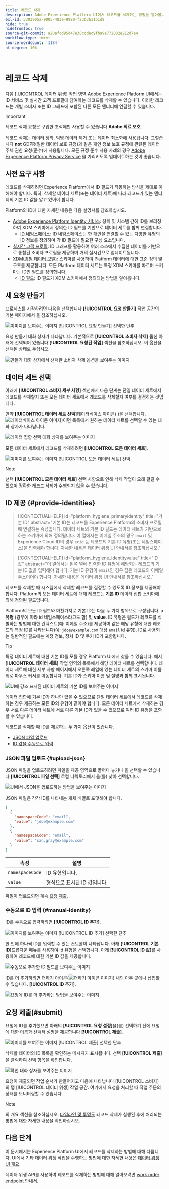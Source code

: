 ```yaml
---
title: 레코드 삭제
description: Adobe Experience Platform UI에서 레코드를 삭제하는 방법을 알아봅니다.
exl-id: 5303905a-9005-483e-9980-f23b3b11b1d9
hide: true
hidefromtoc: true
source-git-commit: a20afcd95d47e38ccdec9fba9e772032e212d7a4
workflow-type: tm+mt
source-wordcount: '1184'
ht-degree: 10%

---
```


# 레코드 삭제

다음 [[!UICONTROL 데이터 위생] 작업 영역](./overview.md) Adobe Experience Platform UI에서는 ID 서비스 및 실시간 고객 프로필에 참여하는 레코드를 삭제할 수 있습니다. 이러한 레코드는 개별 소비자 또는 ID 그래프에 포함된 다른 모든 엔티티에 연결할 수 있습니다.

>[!IMPORTANT]
>
>레코드 삭제 요청은 구입한 조직에만 사용할 수 있습니다 **Adobe 의료 보호**.
>
>
>레코드 삭제는 데이터 정리, 익명 데이터 제거 또는 데이터 최소화에 사용됩니다. 그렇습니다 **not** GDPR(일반 데이터 보호 규정)과 같은 개인 정보 보호 규정에 관련된 데이터 주체 권한 요청(준수)에 사용됩니다. 모든 규정 준수 사용 사례의 경우 [Adobe Experience Platform Privacy Service](../../privacy-service/home.md) 을 가리키도록 업데이트하는 것이 좋습니다.

## 사전 요구 사항

레코드를 삭제하려면 Experience Platform에서 ID 필드가 작동하는 방식을 제대로 이해해야 합니다. 특히, 삭제할 데이터 세트(또는 데이터 세트)에 따라 레코드가 있는 엔티티의 기본 ID 값을 알고 있어야 합니다.

Platform의 ID에 대한 자세한 내용은 다음 설명서를 참조하십시오.

* [Adobe Experience Platform Identity 서비스](../../identity-service/home.md): 장치 및 시스템 간에 ID를 브리징하여 XDM 스키마에서 정의한 ID 필드를 기반으로 데이터 세트를 함께 연결합니다.
   * [ID 네임스페이스](../../identity-service/namespaces.md): ID 네임스페이스는 한 개인을 연결할 수 있는 다양한 유형의 ID 정보를 정의하며 각 ID 필드에 필요한 구성 요소입니다.
* [실시간 고객 프로필](../../profile/home.md): ID 그래프를 활용하여 여러 소스에서 수집한 데이터를 기반으로 통합된 소비자 프로필을 제공하며 거의 실시간으로 업데이트됩니다.
* [XDM(경험 데이터 모델)](../../xdm/home.md): 스키마를 사용하여 Platform 데이터에 대한 표준 정의 및 구조를 제공합니다. 모든 Platform 데이터 세트는 특정 XDM 스키마를 따르며 스키마는 ID인 필드를 정의합니다.
   * [ID 필드](../../xdm/ui/fields/identity.md): ID 필드가 XDM 스키마에서 정의되는 방법을 알아봅니다.

## 새 요청 만들기

프로세스를 시작하려면 다음을 선택합니다 **[!UICONTROL 요청 만들기]** 작업 공간의 기본 페이지에서 을 참조하십시오.

![이미지를 보여주는 이미지 [!UICONTROL 요청 만들기] 선택한 단추](../images/ui/record-delete/create-request-button.png)

요청 만들기 대화 상자가 나타납니다. 기본적으로 **[!UICONTROL 소비자 삭제]** 옵션 아래에 선택되어 있습니다 **[!UICONTROL 요청된 작업]** 섹션을 참조하십시오. 이 옵션을 선택된 상태로 두십시오.

![만들기 대화 상자에서 선택한 소비자 삭제 옵션을 보여주는 이미지](../images/ui/record-delete/consumer-action.png)

## 데이터 세트 선택

아래에 **[!UICONTROL 소비자 세부 사항]** 섹션에서 다음 단계는 단일 데이터 세트에서 레코드를 삭제할지 또는 모든 데이터 세트에서 레코드를 삭제할지 여부를 결정하는 것입니다.

만약 **[!UICONTROL 데이터 세트 선택]**&#x200B;데이터베이스 아이콘( )을 선택합니다.![데이터베이스 아이콘 이미지](../images/ui/record-delete/database-icon.png))이면 목록에서 원하는 데이터 세트를 선택할 수 있는 대화 상자가 나타납니다.

![데이터 집합 선택 대화 상자를 보여주는 이미지](../images/ui/record-delete/select-dataset.png)

모든 데이터 세트에서 레코드를 삭제하려면 **[!UICONTROL 모든 데이터 세트]**.

![이미지를 보여주는 이미지 [!UICONTROL 모든 데이터 세트] 선택](../images/ui/record-delete/all-datasets.png)

>[!NOTE]
>
>선택 **[!UICONTROL 모든 데이터 세트]** 선택 사항으로 인해 삭제 작업이 오래 걸릴 수 있으며 정확한 레코드 삭제가 수행되지 않을 수 있습니다.

## ID 제공 {#provide-identities}

>[!CONTEXTUALHELP]
>id="platform_hygiene_primaryidentity"
>title="기본 ID"
>abstract="기본 ID는 레코드를 Experience Platform의 소비자 프로필에 연결하는 속성입니다. 데이터 세트의 기본 ID 필드는 데이터 세트가 기반으로 하는 스키마에 의해 정의됩니다. 이 열에서는 이메일 주소의 경우 `email` 및 Experience Cloud ID의 경우 `ecid` 등 레코드의 기본 ID 유형(또는 네임스페이스)을 입력해야 합니다. 자세한 내용은 데이터 위생 UI 안내서를 참조하십시오."

>[!CONTEXTUALHELP]
>id="platform_hygiene_identityvalue"
>title="ID 값"
>abstract="이 열에서는 왼쪽 열에 입력한 ID 유형에 해당되는 레코드의 기본 ID 값을 입력해야 합니다. 기본 ID 유형이 `email`인 경우 값은 레코드의 이메일 주소이어야 합니다. 자세한 내용은 데이터 위생 UI 안내서를 참조하십시오."

레코드를 삭제할 때 시스템에서 삭제할 레코드를 결정할 수 있도록 ID 정보를 제공해야 합니다. Platform의 모든 데이터 세트에 대해 레코드는 **기본 ID** 데이터 집합 스키마에 의해 정의된 필드입니다.

Platform의 모든 ID 필드와 마찬가지로 기본 ID는 다음 두 가지 항목으로 구성됩니다. a **유형** (경우에 따라 id 네임스페이스라고도 함) 및 **value**. ID 유형은 필드가 레코드를 식별하는 방법에 대한 컨텍스트(예: 이메일 주소)를 제공하며 값은 해당 유형에 대한 레코드의 특정 ID를 나타냅니다(예: `jdoe@example.com` 대상 `email` id 유형). ID로 사용되는 일반적인 필드에는 계정 정보, 장치 ID 및 쿠키 ID가 포함됩니다.

>[!TIP]
>
>특정 데이터 세트에 대한 기본 ID를 모를 경우 Platform UI에서 찾을 수 있습니다. 에서 **[!UICONTROL 데이터 세트]** 작업 영역의 목록에서 해당 데이터 세트를 선택합니다. 데이터 세트에 대한 세부 사항 페이지에서 오른쪽 레일에 있는 데이터 세트의 스키마 이름 위로 마우스 커서를 이동합니다. 기본 ID가 스키마 이름 및 설명과 함께 표시됩니다.
>
>![UI에 강조 표시된 데이터 세트의 기본 ID를 보여주는 이미지](../images/ui/record-delete/dataset-primary-identity.png)

데이터 집합에 기본 ID가 하나만 있을 수 있으므로 단일 데이터 세트에서 레코드를 삭제하는 경우 제공하는 모든 ID의 유형이 같아야 합니다. 모든 데이터 세트에서 삭제하는 경우 서로 다른 데이터 세트에 서로 다른 기본 ID가 있을 수 있으므로 여러 ID 유형을 포함할 수 있습니다.

레코드를 삭제할 때 ID를 제공하는 두 가지 옵션이 있습니다.

* [JSON 파일 업로드](#upload-json)
* [ID 값을 수동으로 입력](#manual-identity)

### JSON 파일 업로드 {#upload-json}

JSON 파일을 업로드하려면 파일을 제공 영역으로 끌어다 놓거나 을 선택할 수 있습니다 **[!UICONTROL 파일 선택]** 로컬 디렉토리에서 을(를) 찾아 선택합니다.

![UI에서 JSON을 업로드하는 방법을 보여주는 이미지](../images/ui/record-delete/upload-json.png)

JSON 파일은 각각 ID를 나타내는 개체 배열로 포맷해야 합니다.

```json
[
  {
    "namespaceCode": "email",
    "value": "jdoe@example.com"
  },
  {
    "namespaceCode": "email",
    "value": "san.gray@example.com"
  }
]
```

| 속성 | 설명 |
| --- | --- |
| `namespaceCode` | ID 유형입니다. |
| `value` | 형식으로 표시된 ID 값입니다. |

파일이 업로드되면 계속 [요청 제출](#submit).

### 수동으로 ID 입력 {#manual-identity}

ID를 수동으로 입력하려면 **[!UICONTROL ID 추가]**.

![이미지를 보여주는 이미지 [!UICONTROL ID 추가] 선택한 단추](../images/ui/record-delete/add-identity.png)

한 번에 하나씩 ID를 입력할 수 있는 컨트롤이 나타납니다. 아래 **[!UICONTROL 기본 ID]**&#x200B;드롭다운 메뉴를 사용하여 id 유형을 선택합니다. 아래 **[!UICONTROL ID 값]**&#x200B;를 사용하여 레코드에 대한 기본 ID 값을 제공합니다.

![수동으로 추가한 ID 필드를 보여주는 이미지](../images/ui/record-delete/identity-added.png)

ID를 더 추가하려면 더하기 아이콘(![더하기 아이콘 이미지](../images/ui/record-delete/plus-icon.png)) 내의 아무 곳에나 삽입할 수 있습니다. **[!UICONTROL ID 추가]**.

![요청에 ID를 더 추가하는 방법을 보여주는 이미지](../images/ui/record-delete/more-identities.png)

## 요청 제출(#submit)

요청에 ID를 추가했으면 아래의 **[!UICONTROL 요청 설정]**&#x200B;을(를) 선택하기 전에 요청에 대한 이름과 선택적 설명을 제공합니다 **[!UICONTROL 제출]**.

![이미지를 보여주는 이미지 [!UICONTROL 제출] 선택한 단추](../images/ui/record-delete/submit.png)

삭제할 데이터의 ID 목록을 확인하는 메시지가 표시됩니다. 선택 **[!UICONTROL 제출]** 을 클릭하여 선택 항목을 확인합니다.

![확인 대화 상자를 보여주는 이미지](../images/ui/record-delete/confirm-request.png)

요청이 제출되면 작업 순서가 만들어지고 다음에 나타납니다 [!UICONTROL 소비자] 의 탭 [!UICONTROL 데이터 위생] 작업 공간. 여기에서 요청을 처리할 때 작업 주문의 상태를 모니터링할 수 있습니다.

>[!NOTE]
>
>의 개요 섹션을 참조하십시오. [타임라인 및 투명도](../home.md#record-delete-transparency) 레코드 삭제가 실행된 후에 처리되는 방법에 대한 자세한 내용을 확인하십시오.

## 다음 단계

이 문서에서는 Experience Platform UI에서 레코드를 삭제하는 방법에 대해 다룹니다. UI에서 기타 데이터 위생 작업을 수행하는 방법에 대한 자세한 내용은 [데이터 위생 UI 개요](./overview.md).

데이터 위생 API를 사용하여 레코드를 삭제하는 방법에 대해 알아보려면 [work order endpoint 안내서](../api/workorder.md).
